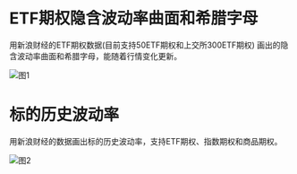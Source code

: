 # ETF期权隐含波动率曲面和希腊字母
用新浪财经的ETF期权数据(目前支持50ETF期权和上交所300ETF期权)
画出的隐含波动率曲面和希腊字母，能随着行情变化更新。

![图1](https://github.com/sfl666/50ETF_option/blob/master/iv.png)

# 标的历史波动率
用新浪财经的数据画出标的历史波动率，支持ETF期权、指数期权和商品期权。

![图2](https://github.com/sfl666/50ETF_option/blob/master/hv.png)

